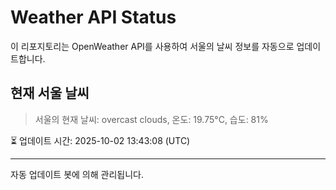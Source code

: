 
# Weather API Status

이 리포지토리는 OpenWeather API를 사용하여 서울의 날씨 정보를 자동으로 업데이트합니다.

## 현재 서울 날씨
> 서울의 현재 날씨: overcast clouds, 온도: 19.75°C, 습도: 81%

⏳ 업데이트 시간: 2025-10-02 13:43:08 (UTC)

---
자동 업데이트 봇에 의해 관리됩니다.
